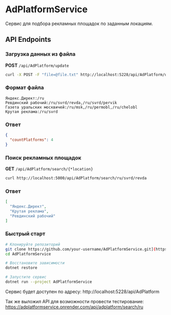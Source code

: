 # AdPlatformService

Сервис для подбора рекламных площадок по заданным локациям.

##  API Endpoints

###  Загрузка данных из файла

**POST** `/api/AdPlatform/update`

```bash
curl -X POST -F "file=@file.txt" http://localhost:5228/api/AdPlatform/update
```

### Формат файла
```
Яндекс.Директ:/ru
Ревдинский рабочий:/ru/svrd/revda,/ru/svrd/pervik
Газета уральских москвичей:/ru/msk,/ru/permobl,/ru/chelobl
Крутая реклама:/ru/svrd
```
### Ответ
```json
{
  "countPlatforms": 4
}
```

### Поиск рекламных площадок

**GET** `/api/AdPlatform/search/{*location}`
```bash
curl http://localhost:5000/api/AdPlatform/search/ru/svrd/revda
```

### Ответ
```json
[
  "Яндекс.Директ",
  "Крутая реклама", 
  "Ревдинский рабочий"
]
```

### Быстрый старт
```bash
# Клонируйте репозиторий
git clone https://github.com/your-username/AdPlatformService.git](https://github.com/Inceptos/AdPlatformService.git)
cd AdPlatformService

# Восстановите зависимости
dotnet restore

# Запустите сервис
dotnet run --project AdPlatformService
```

Сервис будет доступен по адресу: http://localhost:5228/api/AdPlatform

Так же выложил API для возможности провести тестирование:
https://adplatformservice.onrender.com/api/adplatform/search/ru


